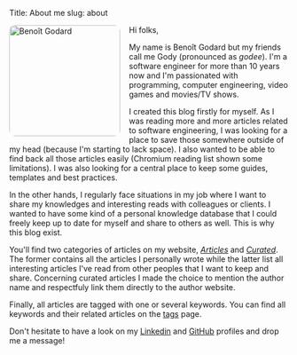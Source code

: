 Title: About me
slug: about

<img style="float: left; margin-right: 1rem; border-radius: 10px" alt="Benoît Godard" src="{static}/images/benoit-godard.jpg" height=200/>

Hi folks,

My name is Benoît Godard but my friends call me Gody (pronounced as _godee_). I'm a software engineer for more than 10 years now and I'm passionated with programming, computer engineering, video games and movies/TV shows.

I created this blog firstly for myself. As I was reading more and more articles related to software engineering, I was looking for a place to save those somewhere outside of my head (because I'm starting to lack space). I also wanted to be able to find back all those articles easily (Chromium reading list shown some limitations). I was also looking for a central place to keep some guides, templates and best practices.

In the other hands, I regularly face situations in my job where I want to share my knowledges and interesting reads with colleagues or clients. I wanted to have some kind of a personal knowledge database that I could freely keep up to date for myself and share to others as well. This is why this blog exist.

You'll find two categories of articles on my website, [_Articles_]({category}articles) and [_Curated_]({category}curated). The former contains all the articles I personally wrote while the latter list all interesting articles I've read from other peoples that I want to keep and share. Concerning curated articles I made the choice to mention the author name and respectfuly link them directly to the author website.

Finally, all articles are tagged with one or several keywords. You can find all keywords and their related articles on the [tags](/tags.html) page.

Don't hesitate to have a look on my [Linkedin](https://www.linkedin.com/in/benoit-godard-0b40a7122/) and [GitHub](https://github.com/g0di) profiles and drop me a message!
